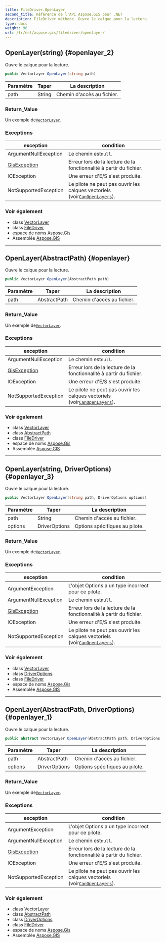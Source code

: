 ```yaml
---
title: FileDriver.OpenLayer
second_title: Référence de l'API Aspose.GIS pour .NET
description: FileDriver méthode. Ouvre le calque pour la lecture.
type: docs
weight: 90
url: /fr/net/aspose.gis/filedriver/openlayer/
---
```

## OpenLayer(string) {#openlayer_2}

Ouvre le calque pour la lecture.

```csharp
public VectorLayer OpenLayer(string path)
```

| Paramètre | Taper | La description |
| --- | --- | --- |
| path | String | Chemin d'accès au fichier. |

### Return_Value

Un exemple de[`VectorLayer`](../../vectorlayer/).

### Exceptions

| exception | condition |
| --- | --- |
| ArgumentNullException | Le chemin est`null`. |
| [GisException](../../gisexception/) | Erreur lors de la lecture de la fonctionnalité à partir du fichier. |
| IOException | Une erreur d'E/S s'est produite. |
| NotSupportedException | Le pilote ne peut pas ouvrir les calques vectoriels (voir[`CanOpenLayers`](../canopenlayers/)). |

### Voir également

* class [VectorLayer](../../vectorlayer/)
* class [FileDriver](../)
* espace de noms [Aspose.Gis](../../filedriver/)
* Assemblée [Aspose.GIS](../../../)

---

## OpenLayer(AbstractPath) {#openlayer}

Ouvre le calque pour la lecture.

```csharp
public VectorLayer OpenLayer(AbstractPath path)
```

| Paramètre | Taper | La description |
| --- | --- | --- |
| path | AbstractPath | Chemin d'accès au fichier. |

### Return_Value

Un exemple de[`VectorLayer`](../../vectorlayer/).

### Exceptions

| exception | condition |
| --- | --- |
| ArgumentNullException | Le chemin est`null`. |
| [GisException](../../gisexception/) | Erreur lors de la lecture de la fonctionnalité à partir du fichier. |
| IOException | Une erreur d'E/S s'est produite. |
| NotSupportedException | Le pilote ne peut pas ouvrir les calques vectoriels (voir[`CanOpenLayers`](../canopenlayers/)). |

### Voir également

* class [VectorLayer](../../vectorlayer/)
* class [AbstractPath](../../abstractpath/)
* class [FileDriver](../)
* espace de noms [Aspose.Gis](../../filedriver/)
* Assemblée [Aspose.GIS](../../../)

---

## OpenLayer(string, DriverOptions) {#openlayer_3}

Ouvre le calque pour la lecture.

```csharp
public VectorLayer OpenLayer(string path, DriverOptions options)
```

| Paramètre | Taper | La description |
| --- | --- | --- |
| path | String | Chemin d'accès au fichier. |
| options | DriverOptions | Options spécifiques au pilote. |

### Return_Value

Un exemple de[`VectorLayer`](../../vectorlayer/).

### Exceptions

| exception | condition |
| --- | --- |
| ArgumentException | L'objet Options a un type incorrect pour ce pilote. |
| ArgumentNullException | Le chemin est`null`. |
| [GisException](../../gisexception/) | Erreur lors de la lecture de la fonctionnalité à partir du fichier. |
| IOException | Une erreur d'E/S s'est produite. |
| NotSupportedException | Le pilote ne peut pas ouvrir les calques vectoriels (voir[`CanOpenLayers`](../canopenlayers/)). |

### Voir également

* class [VectorLayer](../../vectorlayer/)
* class [DriverOptions](../../driveroptions/)
* class [FileDriver](../)
* espace de noms [Aspose.Gis](../../filedriver/)
* Assemblée [Aspose.GIS](../../../)

---

## OpenLayer(AbstractPath, DriverOptions) {#openlayer_1}

Ouvre le calque pour la lecture.

```csharp
public abstract VectorLayer OpenLayer(AbstractPath path, DriverOptions options)
```

| Paramètre | Taper | La description |
| --- | --- | --- |
| path | AbstractPath | Chemin d'accès au fichier. |
| options | DriverOptions | Options spécifiques au pilote. |

### Return_Value

Un exemple de[`VectorLayer`](../../vectorlayer/).

### Exceptions

| exception | condition |
| --- | --- |
| ArgumentException | L'objet Options a un type incorrect pour ce pilote. |
| ArgumentNullException | Le chemin est`null`. |
| [GisException](../../gisexception/) | Erreur lors de la lecture de la fonctionnalité à partir du fichier. |
| IOException | Une erreur d'E/S s'est produite. |
| NotSupportedException | Le pilote ne peut pas ouvrir les calques vectoriels (voir[`CanOpenLayers`](../canopenlayers/)). |

### Voir également

* class [VectorLayer](../../vectorlayer/)
* class [AbstractPath](../../abstractpath/)
* class [DriverOptions](../../driveroptions/)
* class [FileDriver](../)
* espace de noms [Aspose.Gis](../../filedriver/)
* Assemblée [Aspose.GIS](../../../)


